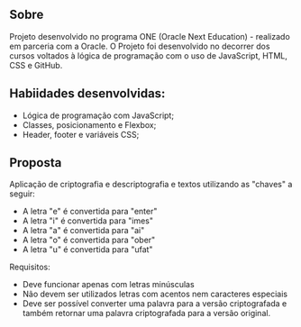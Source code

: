 ## Sobre
Projeto desenvolvido no programa ONE (Oracle Next Education) - realizado em parceria com a Oracle. O Projeto foi desenvolvido no decorrer dos cursos voltados à lógica de programação com o uso de JavaScript, HTML, CSS e GitHub.

## Habiidades desenvolvidas:
- Lógica de programação com JavaScript;
- Classes, posicionamento e Flexbox;
- Header, footer e variáveis CSS;

## Proposta
Aplicação de criptografia e descriptografia e textos utilizando as "chaves" a seguir:
- A letra "e" é convertida para "enter"
- A letra "i" é convertida para "imes"
- A letra "a" é convertida para "ai"
- A letra "o" é convertida para "ober"
- A letra "u" é convertida para "ufat"

Requisitos:
- Deve funcionar apenas com letras minúsculas
- Não devem ser utilizados letras com acentos nem caracteres especiais
- Deve ser possível converter uma palavra para a versão criptografada e também retornar uma palavra criptografada para a versão original.


